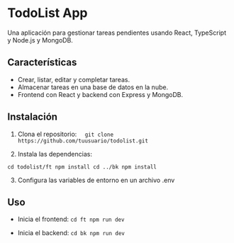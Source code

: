 # TodoList App

Una aplicación para gestionar tareas pendientes usando React, TypeScript y Node.js y MongoDB.

## Características

- Crear, listar, editar y completar tareas.
- Almacenar tareas en una base de datos en la nube.
- Frontend con React y backend con Express y MongoDB.

## Instalación

1. Clona el repositorio:
   `  git clone https://github.com/tuusuario/todolist.git`

2. Instala las dependencias:

`cd todolist/ft
npm install
cd ../bk
npm install`

3. Configura las variables de entorno en un archivo .env

## Uso

- Inicia el frontend:
  `cd ft
npm run dev`

- Inicia el backend:
  `cd bk
npm run dev`
